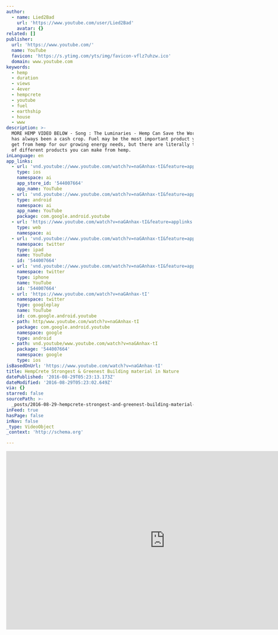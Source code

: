 ```yaml
---
author:
  - name: Lied2Bad
    url: 'https://www.youtube.com/user/Lied2Bad'
    avatar: {}
related: []
publisher:
  url: 'https://www.youtube.com/'
  name: YouTube
  favicon: 'https://s.ytimg.com/yts/img/favicon-vflz7uhzw.ico'
  domain: www.youtube.com
keywords:
  - hemp
  - duration
  - views
  - 4ever
  - hempcrete
  - youtube
  - fuel
  - earthship
  - house
  - www
description: >-
  MORE HEMP VIDEO BELOW - Song : The Luminaries - Hemp Can Save the World Hemp
  has always been a cash crop. Fuel may be the most important product you can
  get from hemp for our growing energy needs, but there are literally thousands
  of different products you can make from hemp.
inLanguage: en
app_links:
  - url: 'vnd.youtube://www.youtube.com/watch?v=naGAnhax-tI&feature=applinks'
    type: ios
    namespace: ai
    app_store_id: '544007664'
    app_name: YouTube
  - url: 'vnd.youtube://www.youtube.com/watch?v=naGAnhax-tI&feature=applinks'
    type: android
    namespace: ai
    app_name: YouTube
    package: com.google.android.youtube
  - url: 'https://www.youtube.com/watch?v=naGAnhax-tI&feature=applinks'
    type: web
    namespace: ai
  - url: 'vnd.youtube://www.youtube.com/watch?v=naGAnhax-tI&feature=applinks'
    namespace: twitter
    type: ipad
    name: YouTube
    id: '544007664'
  - url: 'vnd.youtube://www.youtube.com/watch?v=naGAnhax-tI&feature=applinks'
    namespace: twitter
    type: iphone
    name: YouTube
    id: '544007664'
  - url: 'https://www.youtube.com/watch?v=naGAnhax-tI'
    namespace: twitter
    type: googleplay
    name: YouTube
    id: com.google.android.youtube
  - path: http/www.youtube.com/watch?v=naGAnhax-tI
    package: com.google.android.youtube
    namespace: google
    type: android
  - path: vnd.youtube/www.youtube.com/watch?v=naGAnhax-tI
    package: '544007664'
    namespace: google
    type: ios
isBasedOnUrl: 'https://www.youtube.com/watch?v=naGAnhax-tI'
title: HempCrete Strongest & Greenest Building material in Nature
datePublished: '2016-08-29T05:23:13.173Z'
dateModified: '2016-08-29T05:23:02.649Z'
via: {}
starred: false
sourcePath: >-
  _posts/2016-08-29-hempcrete-strongest-and-greenest-building-material-in-nature.md
inFeed: true
hasPage: false
inNav: false
_type: VideoObject
_context: 'http://schema.org'

---
```

<iframe src="https://cdn.embedly.com/widgets/media.html?src=https%3A%2F%2Fwww.youtube.com%2Fembed%2FnaGAnhax-tI%3Ffeature%3Doembed&amp;url=http%3A%2F%2Fwww.youtube.com%2Fwatch%3Fv%3DnaGAnhax-tI&amp;image=https%3A%2F%2Fi.ytimg.com%2Fvi%2FnaGAnhax-tI%2Fhqdefault.jpg&amp;key=b7d04c9b404c499eba89ee7072e1c4f7&amp;type=text%2Fhtml&amp;schema=youtube" width="854" height="480" scrolling="no" frameborder="0" allowfullscreen="" style=""></iframe>